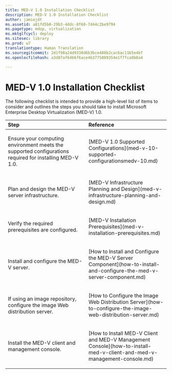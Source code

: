 ```yaml
---
title: MED-V 1.0 Installation Checklist
description: MED-V 1.0 Installation Checklist
author: jamiejdt
ms.assetid: a81fd5b0-29b3-4ddc-8f60-7d44c2be9794
ms.pagetype: mdop, virtualization
ms.mktglfcycl: deploy
ms.sitesec: library
ms.prod: w7
translationtype: Human Translation
ms.sourcegitcommit: 2d1f98a24d9330d6b3bce488b2cac6ac11b5e4bf
ms.openlocfilehash: a3d87af64b6f6ace4b3775089354e1f7fca8b0a4

---
```



# MED-V 1.0 Installation Checklist


The following checklist is intended to provide a high-level list of items to consider and outlines the steps you should take to install Microsoft Enterprise Desktop Virtualization (MED-V) 1.0.

<table>
<colgroup>
<col width="50%" />
<col width="50%" />
</colgroup>
<thead>
<tr class="header">
<th align="left">Step</th>
<th align="left">Reference</th>
</tr>
</thead>
<tbody>
<tr class="odd">
<td align="left"><p>Ensure your computing environment meets the supported configurations required for installing MED-V 1.0.</p></td>
<td align="left"><p>[MED-V 1.0 Supported Configurations](med-v-10-supported-configurationsmedv-10.md)</p></td>
</tr>
<tr class="even">
<td align="left"><p>Plan and design the MED-V server infrastructure.</p></td>
<td align="left"><p>[MED-V Infrastructure Planning and Design](med-v-infrastructure-planning-and-design.md)</p></td>
</tr>
<tr class="odd">
<td align="left"><p>Verify the required prerequisites are configured.</p></td>
<td align="left"><p>[MED-V Installation Prerequisites](med-v-installation-prerequisites.md)</p></td>
</tr>
<tr class="even">
<td align="left"><p>Install and configure the MED-V server.</p></td>
<td align="left"><p>[How to Install and Configure the MED-V Server Component](how-to-install-and-configure-the-med-v-server-component.md)</p></td>
</tr>
<tr class="odd">
<td align="left"><p>If using an image repository, configure the image Web distribution server.</p></td>
<td align="left"><p>[How to Configure the Image Web Distribution Server](how-to-configure-the-image-web-distribution-server.md)</p></td>
</tr>
<tr class="even">
<td align="left"><p>Install the MED-V client and management console.</p></td>
<td align="left"><p>[How to Install MED-V Client and MED-V Management Console](how-to-install-med-v-client-and-med-v-management-console.md)</p></td>
</tr>
</tbody>
</table>

 

 

 








<!--HONumber=Jun16_HO4-->


